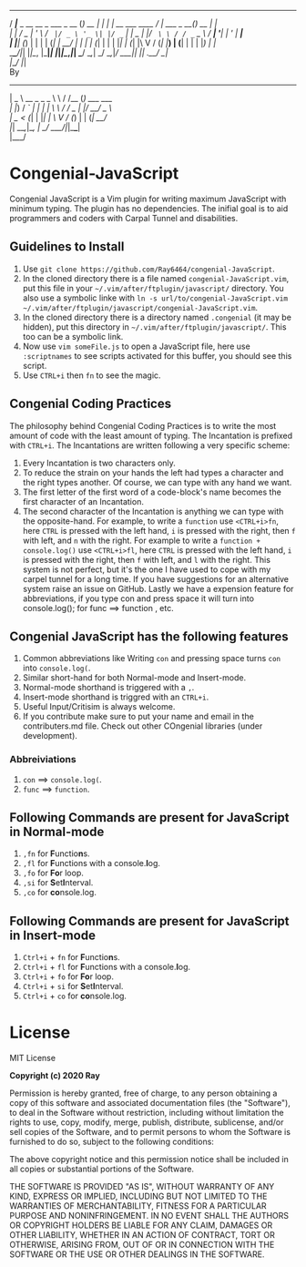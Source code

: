    ____                             _       _       _                  ____            _       _     
  / ___|___  _ __   __ _  ___ _ __ (_) __ _| |     | | __ ___   ____ _/ ___|  ___ _ __(_)_ __ | |_   
 | |   / _ \| '_ \ / _` |/ _ \ '_ \| |/ _` | |  _  | |/ _` \ \ / / _` \___ \ / __| '__| | '_ \| __|  
 | |__| (_) | | | | (_| |  __/ | | | | (_| | | | |_| | (_| |\ V / (_| |___) | (__| |  | | |_) | |_   
  \____\___/|_| |_|\__, |\___|_| |_|_|\__,_|_|  \___/ \__,_| \_/ \__,_|____/ \___|_|  |_| .__/ \__|  
                   |___/                                                                |_|          
By  
  ____              __     __    _            
 |  _ \ __ _ _   _  \ \   / /__ (_) ___ ___   
 | |_) / _` | | | |  \ \ / / _ \| |/ __/ _ \  
 |  _ < (_| | |_| |   \ V / (_) | | (_|  __/  
 |_| \_\__,_|\__, |    \_/ \___/|_|\___\___|  
             |___/                            

Congenial-JavaScript
====================
Congenial JavaScript is a Vim plugin for writing maximum JavaScript with minimum typing. The plugin has no dependencies. The inifial goal is to aid programmers and coders with Carpal Tunnel and disabilities.

Guidelines to Install
---
1. Use `git clone https://github.com/Ray6464/congenial-JavaScript`.
2. In the cloned directory there is a file named `congenial-JavaScript.vim`, put this file in your `~/.vim/after/ftplugin/javascript/` directory. You also use a symbolic linke with `ln -s url/to/congenial-JavaScript.vim ~/.vim/after/ftplugin/javascript/congenial-JavaScript.vim`.
3. In the cloned directory there is a directory named `.congenial` (it may be hidden), put this directory in `~/.vim/after/ftplugin/javascript/`. This too can be a symbolic link.
4. Now use `vim someFile.js` to open a JavaScript file, here use `:scriptnames` to see scripts activated for this buffer, you should see this script.
5. Use `CTRL+i` then `fn` to see the magic.

Congenial Coding Practices
--------------------------
The philosophy behind Congenial Coding Practices is to write the most amount of code with the least amount of typing.
 The Incantation is prefixed with `CTRL+i`.
 The Incantations are written following a very specific scheme:
 1. Every Incantation is two characters only.
 2. To reduce the strain on your hands the left had types a character and the right types another. Of course, we can type with any hand we want.
 3. The first letter of the first word of a code-block's name becomes the first character of an Incantation.
 4. The second character of the Incantation is anything we can type with the opposite-hand.
 For example, to write a `function` use `<CTRL+i>fn`, here `CTRL` is pressed with the left hand, `i` is pressed with the right, then `f` with left, and `n` with the right.
 For example to write a `function + console.log()` use `<CTRL+i>fl`, here `CTRL` is pressed with the left hand, `i` is pressed with the right, then `f` with left, and `l` with the right.
 This system is not perfect, but it's the one I have used to cope with my carpel tunnel for a long time. If you have suggestions for an alternative system raise an issue on GitHub.
 Lastly we have a expension feature for abbreviations, if you type con and press space it will turn into console.log(); for func ==> function , etc.


Congenial JavaScript has the following features
-----------------------------------------------
1. Common abbreviations like Writing `con` and pressing space turns `con` into `console.log(`.
2. Similar short-hand for both Normal-mode and Insert-mode.
3. Normal-mode shorthand is triggered with a `,`.
4. Insert-mode shorthand is triggred with an `CTRL+i`.
5. Useful Input/Critisim is always welcome.
6. If you contribute make sure to put your name and email in the contributers.md file. Check out other COngenial libraries (under development).

### Abbreiviations
1. `con` ==> `console.log(`.
2. `func` ==> `function`.

## Following Commands are present for JavaScript in Normal-mode
1. `,fn` for **F**unctio**n**s.
2. `,fl` for **F**unctions with a console.**l**og.
3. `,fo` for **Fo**r loop.
4. `,si` for **S**et**I**nterval.
5. `,co` for **co**nsole.log.

## Following Commands are present for JavaScript in Insert-mode
1. `Ctrl+i` + `fn` for **F**unctio**n**s.
2. `Ctrl+i` + `fl` for **F**unctions with a console.**l**og.
3. `Ctrl+i` + `fo` for **Fo**r loop.
4. `Ctrl+i` + `si` for **S**et**I**nterval.
5. `Ctrl+i` + `co` for **co**nsole.log.

License
=======
MIT License

**Copyright (c) 2020 Ray**

Permission is hereby granted, free of charge, to any person obtaining a copy
of this software and associated documentation files (the "Software"), to deal
in the Software without restriction, including without limitation the rights
to use, copy, modify, merge, publish, distribute, sublicense, and/or sell
copies of the Software, and to permit persons to whom the Software is
furnished to do so, subject to the following conditions:

The above copyright notice and this permission notice shall be included in all
copies or substantial portions of the Software.

THE SOFTWARE IS PROVIDED "AS IS", WITHOUT WARRANTY OF ANY KIND, EXPRESS OR
IMPLIED, INCLUDING BUT NOT LIMITED TO THE WARRANTIES OF MERCHANTABILITY,
FITNESS FOR A PARTICULAR PURPOSE AND NONINFRINGEMENT. IN NO EVENT SHALL THE
AUTHORS OR COPYRIGHT HOLDERS BE LIABLE FOR ANY CLAIM, DAMAGES OR OTHER
LIABILITY, WHETHER IN AN ACTION OF CONTRACT, TORT OR OTHERWISE, ARISING FROM,
OUT OF OR IN CONNECTION WITH THE SOFTWARE OR THE USE OR OTHER DEALINGS IN THE
SOFTWARE.

